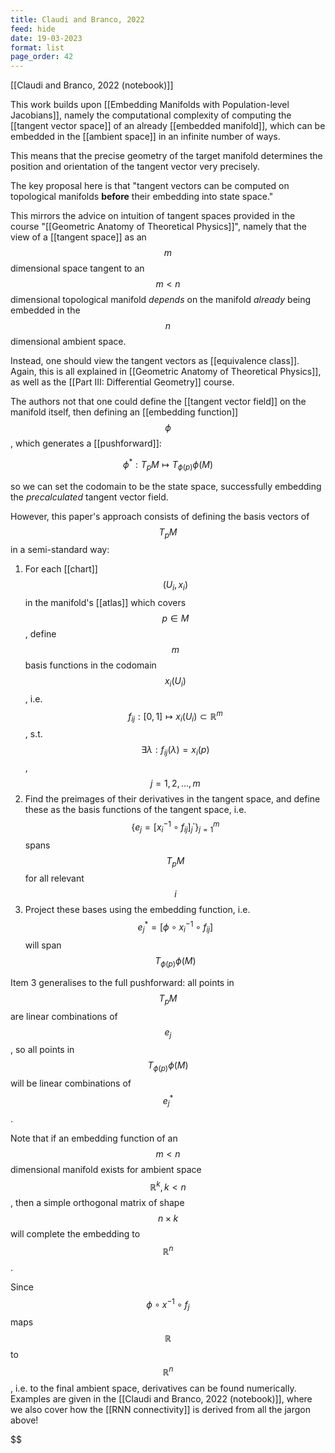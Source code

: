 ```yaml
---
title: Claudi and Branco, 2022
feed: hide
date: 19-03-2023
format: list
page_order: 42
---
```



[[Claudi and Branco, 2022 (notebook)]]

This work builds upon [[Embedding Manifolds with Population-level Jacobians]], namely the computational complexity of computing the [[tangent vector space]] of an already [[embedded manifold]], which can be embedded in the [[ambient space]] in an infinite number of ways.

This means that the precise geometry of the target manifold determines the position and orientation of the tangent vector very precisely.

The key proposal here is that "tangent vectors can be computed on topological manifolds **before** their embedding into state space."

This mirrors the advice on intuition of tangent spaces provided in the course "[[Geometric Anatomy of Theoretical Physics]]", namely that the view of a [[tangent space]] as an $$m$$ dimensional space tangent to an $$m<n$$ dimensional topological manifold *depends* on the manifold *already* being embedded in the $$n$$ dimensional ambient space.

Instead, one should view the tangent vectors as [[equivalence class]]. Again, this is all explained in [[Geometric Anatomy of Theoretical Physics]], as well as the [[Part III: Differential Geometry]] course.

The authors not that one could define the [[tangent vector field]] on the manifold itself, then defining an [[embedding function]] $$\phi$$, which generates a [[pushforward]]:


$$
	\phi^*: T_pM\mapsto T_{\phi(p)}\phi(M)
$$


so we can set the codomain to be the state space, successfully embedding the *precalculated* tangent vector field.

However, this paper's approach consists of defining the basis vectors of $$T_pM$$ in a semi-standard way:

1. For each [[chart]] $$(U_i, x_i)$$ in the manifold's [[atlas]] which covers $$p\in M$$, define $$m$$ basis functions in the codomain $$x_i(U_i)$$, i.e. $${f_{ij}:[0,1]\mapsto x_i(U_i)\subset\mathbb{R}^m}$$, s.t. $$\exists \lambda: f_{ij}(\lambda) = x_i(p)$$, $$j=1,2,...,m$$
2. Find the preimages of their derivatives in the tangent space, and define these as the basis functions of the tangent space, i.e. $$\{e_j = [x_i^{-1}\circ f_{ij}]_j^\boldsymbol\cdot\}_{j=1}^{m}$$ spans $$T_pM$$ for all relevant $$i$$
3. Project these bases using the embedding function, i.e. $${e^*_j = [\phi \circ x_i^{-1}\circ f_{ij}]}$$ will span $$T_{\phi(p)}\phi(M)$$

Item 3 generalises to the full pushforward: all points in $$T_pM$$ are linear combinations of $$e_j$$, so all points in $$T_{\phi(p)}\phi(M)$$ will be linear combinations of $$e_j^*$$. 

Note that if an embedding function of an $$m<n$$ dimensional manifold exists for ambient space $$\mathbb{R}^k, k<n$$, then a simple orthogonal matrix of shape $$n\times k$$ will complete the embedding to $$\mathbb{R}^n$$.

Since $$\phi\circ x^{-1}\circ f_j$$ maps $$\mathbb{R}$$ to $$\mathbb{R}^n$$, i.e. to the final ambient space, derivatives can be found numerically. Examples are given in the [[Claudi and Branco, 2022 (notebook)]], where we also cover how the [[RNN connectivity]] is derived from all the jargon above!

$$